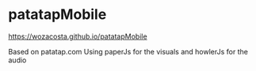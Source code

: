 # patatapMobile

https://wozacosta.github.io/patatapMobile

Based on patatap.com
Using paperJs for the visuals and howlerJs for the audio


